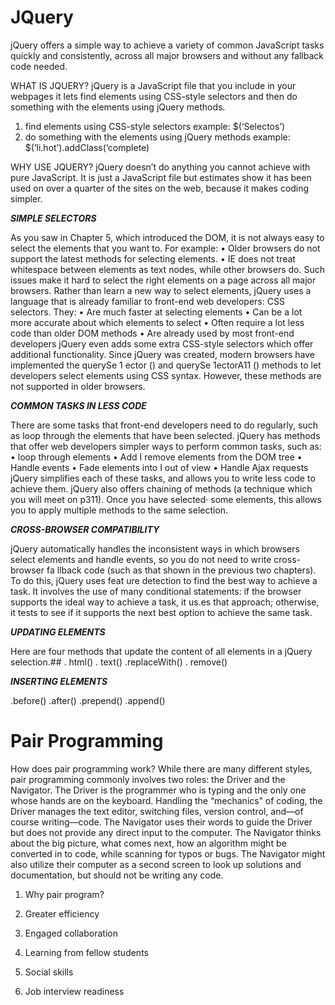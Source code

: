 # JQuery

jQuery offers a simple way to achieve a variety of common JavaScript tasks quickly and consistently, across all major browsers and without any fallback code needed.


WHAT IS JQUERY? jQuery is a JavaScript file that you include in your webpages it lets find elements using CSS-style selectors and then do something with the elements using jQuery methods.


1. find elements using CSS-style selectors
example: $(‘Selectos’)
2. do something with the elements using jQuery methods example: $(‘li.hot’).addClass(‘complete)

WHY USE JQUERY? jQuery doesn’t do anything you cannot achieve with pure JavaScript. It is just a JavaScript file but estimates show it has been used on over a quarter of the sites on the web, because it makes coding simpler.


***SIMPLE SELECTORS***

 As you saw in Chapter 5, which introduced the DOM, it is not always easy to select the elements that you want to. For example: • Older browsers do not support the latest methods for selecting elements. • IE does not treat whitespace between elements as text nodes, while other browsers do. Such issues make it hard to select the right elements on a page across all major browsers. Rather than learn a new way to select elements, jQuery uses a language that is already familiar to front-end web developers: CSS selectors. They: • Are much faster at selecting elements • Can be a lot more accurate about which elements to select • Often require a lot less code than older DOM methods • Are already used by most front-end developers jQuery even adds some extra CSS-style selectors which offer additional functionality. Since jQuery was created, modern browsers have implemented the querySe 1 ector () and querySe 1ectorA11 () methods to let developers select elements using CSS syntax. However, these methods are not supported in older browsers.


***COMMON TASKS IN LESS CODE*** 

There are some tasks that front-end developers need to do regularly, such as loop through the elements that have been selected. jQuery has methods that offer web developers simpler ways to perform common tasks, such as: • loop through elements • Add I remove elements from the DOM tree • Handle events • Fade elements into I out of view • Handle Ajax requests jQuery simplifies each of these tasks, and allows you to write less code to achieve them. jQuery also offers chaining of methods (a technique which you will meet on p311). Once you have selected· some elements, this allows you to apply multiple methods to the same selection.


***CROSS-BROWSER COMPATIBILITY***

 jQuery automatically handles the inconsistent ways in which browsers select elements and handle events, so you do not need to write cross-browser fa llback code (such as that shown in the previous two chapters). To do this, jQuery uses feat ure detection to find the best way to achieve a task. It involves the use of many conditional statements: if the browser supports the ideal way to achieve a task, it us.es that approach; otherwise, it tests to see if it supports the next best option to achieve the same task.


***UPDATING ELEMENTS***

Here are four methods that update the content of all elements in a jQuery selection.##
. html()
. text()
.replaceWith()
. remove()


***INSERTING ELEMENTS***


.before()
.after()
.prepend()
.append()


# Pair Programming


How does pair programming work? While there are many different styles, pair programming commonly involves two roles: the Driver and the Navigator. The Driver is the programmer who is typing and the only one whose hands are on the keyboard. Handling the “mechanics” of coding, the Driver manages the text editor, switching files, version control, and—of course writing—code. The Navigator uses their words to guide the Driver but does not provide any direct input to the computer. The Navigator thinks about the big picture, what comes next, how an algorithm might be converted in to code, while scanning for typos or bugs. The Navigator might also utilize their computer as a second screen to look up solutions and documentation, but should not be writing any code.


1. Why pair program?

2. Greater efficiency

3. Engaged collaboration

4. Learning from fellow students

5. Social skills

6. Job interview readiness